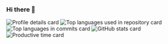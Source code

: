 ### Hi there 👋

<!--
**Eiger-3970/Eiger-3970** is a ✨ _special_ ✨ repository because its `README.md` (this file) appears on your GitHub profile.

Here are some ideas to get you started:

- 🔭 I’m currently working on ...
- 🌱 I’m currently learning ...
- 👯 I’m looking to collaborate on ...
- 🤔 I’m looking for help with ...
- 💬 Ask me about ...
- 📫 How to reach me: ...
- 😄 Pronouns: ...
- ⚡ Fun fact: ...
-->

![Profile details card](http://github-profile-summary-cards.vercel.app/api/cards/profile-details?username=Eiger-3970&theme=nord_dark)
![Top languages used in repository card](http://github-profile-summary-cards.vercel.app/api/cards/repos-per-language?username=Eiger-3970&theme=nord_dark) ![Top languages in commits card](http://github-profile-summary-cards.vercel.app/api/cards/most-commit-language?username=Eiger-3970&theme=nord_dark)
![GitHub stats card](http://github-profile-summary-cards.vercel.app/api/cards/stats?username=Eiger-3970&theme=nord_dark) ![Productive time card](http://github-profile-summary-cards.vercel.app/api/cards/productive-time?username=Eiger-3970&theme=nord_dark&utcOffset=+1)
